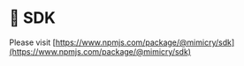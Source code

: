 # 💾 SDK

Please visit [https://www.npmjs.com/package/@mimicry/sdk](https://www.npmjs.com/package/@mimicry/sdk)
